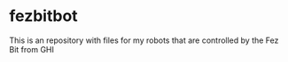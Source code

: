 # fezbitbot
This is an repository with files for my robots that are controlled by the Fez Bit from GHI
